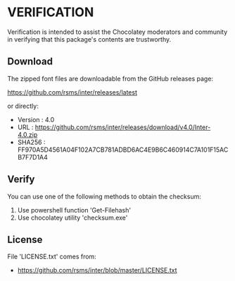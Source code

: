 # VERIFICATION
Verification is intended to assist the Chocolatey moderators and community in verifying that this package's contents are trustworthy.

## Download
The zipped font files are downloadable from the GitHub releases page:

https://github.com/rsms/inter/releases/latest

or directly:

- Version : 4.0
- URL     : https://github.com/rsms/inter/releases/download/v4.0/Inter-4.0.zip
- SHA256  : FF970A5D4561A04F102A7CB781ADBD6AC4E9B6C460914C7A101F15ACB7F7D1A4

## Verify
You can use one of the following methods to obtain the checksum:
1. Use powershell function 'Get-Filehash'
2. Use chocolatey utility 'checksum.exe'


## License
File 'LICENSE.txt' comes from:

- https://github.com/rsms/inter/blob/master/LICENSE.txt
